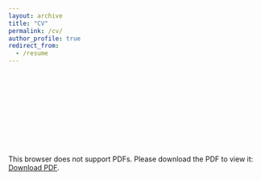 ```yaml
---
layout: archive
title: "CV"
permalink: /cv/
author_profile: true
redirect_from:
  - /resume
---
```


<object data="https://lijingwang.github.io/files/Lijing_CV_Mar2021.pdf" type="application/pdf" width="750px" height="750px">
    <embed src="https://lijingwang.github.io/files/Lijing_CV_Mar2021.pdf" type="application/pdf">
        <p>This browser does not support PDFs. Please download the PDF to view it: <a href="https://lijingwang.github.io/files/Lijing_CV_Mar2021.pdf">Download PDF</a>.</p>
    </embed>
</object>